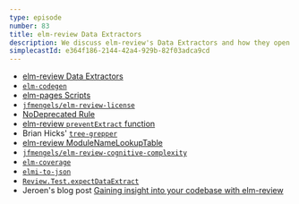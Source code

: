 ```yaml
---
type: episode
number: 83
title: elm-review Data Extractors
description: We discuss elm-review's Data Extractors and how they open up your elm-review context to external tools like data visualizations.
simplecastId: e364f186-2144-42a4-929b-82f03adca9cd
---
```


- [elm-review Data Extractors](https://package.elm-lang.org/packages/jfmengels/elm-review/latest/Review-Rule#extract-information)
- [`elm-codegen`](https://github.com/mdgriffith/elm-codegen)
- [elm-pages Scripts](https://elm-radio.com/episode/elm-pages-scripts)
- [`jfmengels/elm-review-license`](https://package.elm-lang.org/packages/jfmengels/elm-review-license/latest/)
- [NoDeprecated Rule](https://package.elm-lang.org/packages/jfmengels/elm-review-common/latest/NoDeprecated)
- [elm-review `preventExtract` function](https://package.elm-lang.org/packages/jfmengels/elm-review/latest/Review-Rule#preventExtract)
- Brian Hicks' [`tree-grepper`](https://github.com/BrianHicks/tree-grepper)
- [elm-review ModuleNameLookupTable](https://package.elm-lang.org/packages/jfmengels/elm-review/latest/Review-ModuleNameLookupTable)
- [`jfmengels/elm-review-cognitive-complexity`](https://package.elm-lang.org/packages/jfmengels/elm-review-cognitive-complexity/latest/)
- [`elm-coverage`](https://github.com/zwilias/elm-coverage)
- [`elmi-to-json`](https://github.com/stoeffel/elmi-to-json)
- [`Review.Test.expectDataExtract`](https://package.elm-lang.org/packages/jfmengels/elm-review/latest/Review-Test#expectDataExtract)
- Jeroen's blog post [Gaining insight into your codebase with elm-review](https://jfmengels.net/elm-review-insights/)
